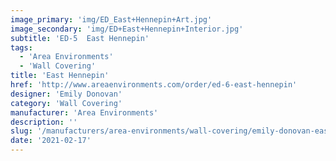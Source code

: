 ```yaml
---
image_primary: 'img/ED_East+Hennepin+Art.jpg'
image_secondary: 'img/ED+East+Hennepin+Interior.jpg'
subtitle: 'ED-5  East Hennepin'
tags:
  - 'Area Environments'
  - 'Wall Covering'
title: 'East Hennepin'
href: 'http://www.areaenvironments.com/order/ed-6-east-hennepin'
designer: 'Emily Donovan'
category: 'Wall Covering'
manufacturer: 'Area Environments'
description: ''
slug: '/manufacturers/area-environments/wall-covering/emily-donovan-east-hennepin'
date: '2021-02-17'
---
```

